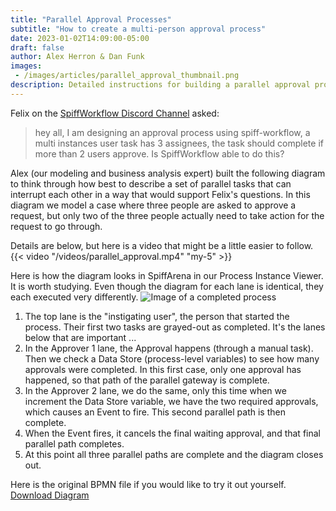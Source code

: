 ```yaml
---
title: "Parallel Approval Processes"
subtitle: "How to create a multi-person approval process"
date: 2023-01-02T14:09:00-05:00
draft: false
author: Alex Herron & Dan Funk
images: 
 - /images/articles/parallel_approval_thumbnail.png
description: Detailed instructions for building a parallel approval process in BPMN for SpiffWorkflow.
---
```


Felix on the [SpiffWorkflow Discord Channel](https://discord.gg/F6Kb7HNK7B) asked:

> hey all, I am designing an approval process using spiff-workflow, a multi instances user task has 3 assignees, the task should complete if more than 2 users approve. Is SpiffWorkflow able to do this?

Alex (our modeling and business analysis expert) built the following diagram to think through how best to describe a set of parallel tasks that can interrupt each other in a way that would support Felix's questions.   In this diagram we model a case where three people are asked to approve a request, but only two of the three people actually need to take action for the request to go through. 

Details are below, but here is a video that might be a little easier to follow.
{{< video "/videos/parallel_approval.mp4" "my-5" >}}

Here is how the diagram looks in SpiffArena in our Process Instance Viewer.  It is worth studying. Even though the diagram for each lane is identical, they each executed very differently.
![Image of a completed process](./completed_process.png)

1. The top lane is the "instigating user", the person that started the process.  Their first two tasks are grayed-out as completed.  It's the lanes below that are important ...
2. In the Approver 1 lane, the Approval happens (through a manual task). Then we check a Data Store (process-level variables) to see how many approvals were completed.  In this first case, only one approval has happened, so that path of the parallel gateway is complete.   
3. In the Approver 2 lane, we do the same, only this time when we increment the Data Store variable, we have the two required approvals, which causes an Event to fire. This second parallel path is then complete.
4. When the Event fires, it cancels the final waiting approval, and that final parallel path completes.
5. At this point all three parallel paths are complete and the diagram closes out. 

Here is the original BPMN file if you would like to try it out yourself.  
[Download Diagram](./multi-approvals-1.bpmn "download")
